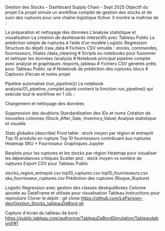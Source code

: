 Gestion des Stocks – Dashboard Supply Chain - Sept 2025
Objectif du projet
Ce projet simule un workflow complet de gestion des stocks et de suivi des ruptures pour une chaîne logistique fictive.
Il montre la maîtrise de :

La préparation et nettoyage des données
L’analyse statistique et visualisation
La création de dashboards interactifs avec Tableau Public
La prédiction simple de ruptures à l’aide d’un modèle Logistic Regression
Structure du dépôt
/raw_data # Fichiers CSV simulés : stocks, commandes, fournisseurs, filiales /data_cleaning # Scripts ou notebooks pour fusionner et nettoyer les données /analysis # Notebook principal pipeline complet avec analyse et graphiques /exports_tableau # Fichiers CSV générés prêts pour Tableau Public /ai # Notebook de prédiction des ruptures /docs # Captures d’écran et notes projet

Pipeline automatisé (run_pipeline())
Le notebook analysis/01_pipeline_complet.ipynb contient la fonction run_pipeline() qui exécute tout le workflow en 1 clic :

Chargement et nettoyage des données

Suppression des doublons
Standardisation des IDs et noms
Création de nouvelles colonnes (Stock_After_Sale, Inventory_Value)
Analyse statistique et visuelle

Stats globales (describe)
Pivot table : stock moyen par région et entrepôt
Top 10 produits en rupture
Top 10 fournisseurs contribuant aux ruptures
Heatmap SKU × Fournisseur
Graphiques Jupyter

Barplots pour les ruptures et les stocks par région
Heatmap pour visualiser les dépendances critiques
Scatter plot : stock moyen vs nombre de ruptures
Export CSV pour Tableau Public

stocks_region_entrepot.csv
top10_ruptures.csv
top10_fournisseurs.csv
sku_fournisseur_ruptures.csv
Prédiction des ruptures (Risque_Rupture)

Logistic Regression avec gestion des classes déséquilibrées
Colonne ajoutée au DataFrame et utilisée pour visualisation Tableau
Instructions pour reproduire
Cloner le dépôt :
git clone https://github.com/LeParisien-dev/Gestion_Stocks_tableauDeBord.git

Capture d'écran du tableau de bord :
https://public.tableau.com/authoring/TableauDeBordSimulation/Tableaudebord1#1
